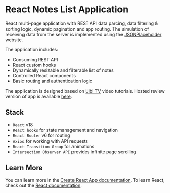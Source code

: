 # React Notes List Application

React multi-page application with REST API data parcing, data filtering & sorting logic, dynamic pagination and app routing.
The simulation of receiving data from the server is implemented using the [JSONPlaceholder](https://jsonplaceholder.typicode.com/ "JSONPlaceholder") website.

The application includes:
* Consuming REST API
* React custom hooks
* Dynamically resizable and filterable list of notes
* Controlled React components
* Basic routing and authentication logic

The application is designed based on [Ulbi TV](https://www.youtube.com/@UlbiTV) video tutorials.
Hosted review version of app is available [here](https://react-js-notes-list-app.vercel.app).

## Stack

* `React` v18
* `React hooks` for state management and navigation
* `React Router` v6 for routing
* `Axios` for working with API requests
* `React Transition Group` for animations
* `Intersection Observer API` provides infinite page scrolling


## Learn More

You can learn more in the [Create React App documentation](https://facebook.github.io/create-react-app/docs/getting-started).
To learn React, check out the [React documentation](https://reactjs.org/).
